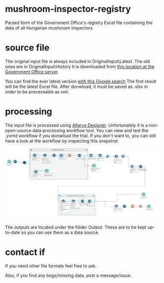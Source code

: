 # mushroom-inspector-registry
Parsed form of the Government Office's registry Excel file containing the data of all Hungarian mushroom inspectors

# source file
The original input file is always included in OriginalInput\Latest. The old ones are in OriginalInput\History
It is downloaded from [this location at the Government Office server](https://www.kormanyhivatal.hu/download/c/5f/16000/GOMBA-szakellen%C5%91r%20NYILV%C3%81NTART%C3%81S_202006.xlsx).

You can find the ever latest version [with this Google search](https://www.google.com/search?q=kormanyhivatal+gombaszakellen%C5%91r%C3%B6k+list%C3%A1ja)
The first result will be the latest Excel file.
After donwload, it must be saved as .xlsx in order to be processable as xml.

# processing
The input file is processed using [Alteryx Designer](https://www.alteryx.com/). 
Unfortunately it is a non-open-source data processing workflow tool.
You can view and test the .yxmd workflow if you donwload the trial.
If you don't want to, you can still have a look at the workflow by inspecting
this snapshot:

![Alteryx Workflow Snapshot](./Alteryx/AlteryxWorkflow.png)

The outputs are located under the folder Output.
These are to be kept up-to-date so you can use them as a data source.

# contact if
If you need other file formats feel free to ask.

Also, if you find any bugs/missing data, post a message/issue.
